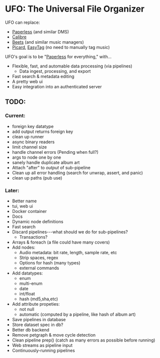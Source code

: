 # UFO: The Universal File Organizer


UFO can replace:
- [Paperless] (and similar DMS)
- [Calibre]
- [Beets] (and similar music managers)
- [Picard], [EasyTag] (no need to manually tag music)


UFO's goal is to be "[Paperless] for everything," with...
- Flexible, fast, and automable data processing (via pipelines)
  - Data ingest, processing, and export
- Fast search & metadata editing
- A pretty web ui
- Easy integration into an authenticated server


[Paperless]: https://docs.paperless-ngx.com
[Calibre]: https://calibre-ebook.com
[Beets]: https://beets.io
[Picard]: https://picard.musicbrainz.org/
[EasyTag]: https://wiki.gnome.org/Apps/EasyTAG



## TODO:

### Current:
- foreign key datatype
- add output returns foreign key
- clean up runner
- async binary readers
- limit channel size
- handle channel errors (Pending when full?)
- args to node one by one
- sanely handle duplicate album art
- Attach "after" to *output* of sub-pipeline
- Clean up all error handling (search for unwrap, assert, and panic)
- clean up paths (pub use)

### Later:
- Better name
- tui, web ui
- Docker container
- Docs
- Dynamic node definitions
- Fast search
- Discard pipelines---what should we do for sub-pipelines?
  - Transactions?
- Arrays & foreach (a file could have many covers)
- Add nodes:
  - Audio metadata: bit rate, length, sample rate, etc
  - Strip spaces, regex
  - Options for hash (many types)
  - external commands
- Add datatypes:
  - enum
  - multi-enum
  - date
  - int/float
  - hash (md5,sha,etc)
- Add attribute propeties:
  - not null
  - automatic (computed by a pipeline, like hash of album art)
- Save pipelines in database
- Store dataset spec in db?
- Better db backend
- Remove petgraph & move cycle detection
- Clean pipeline prep() (catch as many errors as possible before running)
- Web streams as pipeline input
- Continuously-running pipelines
